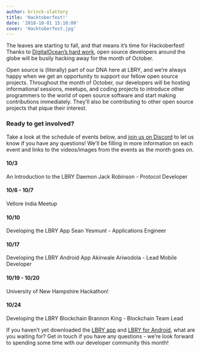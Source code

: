 ```yaml
---
author: brinck-slattery
title: 'Hacktoberfest!'
date: '2018-10-01 15:10:00'
cover: 'Hacktoberfest.jpg'
---
```


The leaves are starting to fall, and that means it’s time for Hackoberfest! Thanks to [DigitalOcean’s hard work](https://hacktoberfest.digitalocean.com/), open source developers around the globe will be busily hacking away for the month of October.

Open source is (literally) part of our DNA here at LBRY, and we’re always happy when we get an opportunity to support our fellow open source projects. Throughout the month of October, our developers will be hosting informational sessions, meetups, and coding projects to introduce other programmers to the world of open source software and start making contributions immediately. They’ll also be contributing to other open source projects that pique their interest.

### Ready to get involved?

Take a look at the schedule of events below, and [join us on Discord](https://chat.lbry.io) to let us know if you have any questions! We'll be filling in more information on each event and links to the videos/images from the events as the month goes on.

#### 10/3
An Introduction to the LBRY Daemon
Jack Robinson - Protocol Developer

#### 10/6 - 10/7
Vellore India Meetup

#### 10/10
Developing the LBRY App
Sean Yesmunt - Applications Engineer

#### 10/17
Developing the LBRY Android App
Akinwale Ariwodola - Lead Mobile Developer

#### 10/19 - 10/20
University of New Hampshire Hackathon!

#### 10/24
Developing the LBRY Blockchain
Brannon King - Blockchain Team Lead

If you haven’t yet downloaded the [LBRY app](https://lbry.io/get) and [LBRY for Android](https://play.google.com/store/apps/details?id=io.lbry.browser&ah=IM6eaiKc3weXB9nBHq2zxUrx8F8), what are you waiting for? Get in touch if you have any questions - we’re look forward to spending some time with our developer community this month!
